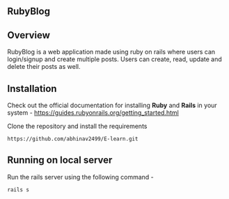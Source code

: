 ## RubyBlog
## Overview
<p>
RubyBlog is a web application made using ruby on rails where users can login/signup and create multiple posts. Users can create, read, update and delete their posts as well. 
</p>

## Installation
Check out the official documentation for installing **Ruby** and **Rails** in your system -
    https://guides.rubyonrails.org/getting_started.html

Clone the repository and install the requirements

    https://github.com/abhinav2499/E-learn.git
    
 ## Running on local server
 Run the rails server using the following command - 
    
    rails s
